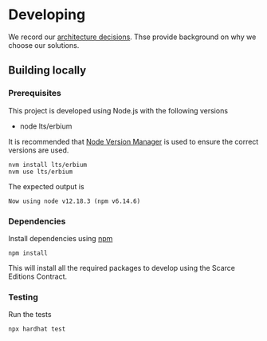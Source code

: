 # Developing

We record our [architecture decisions][adrs]. Thse provide background on why we choose our solutions. 

## Building locally

### Prerequisites

This project is developed using Node.js with the following versions 

* node lts/erbium

It is recommended that [Node Version Manager][nvm] is used to ensure the correct versions are used. 

    nvm install lts/erbium 
    nvm use lts/erbium 
    
The expected output is

    Now using node v12.18.3 (npm v6.14.6)

### Dependencies

Install dependencies using [npm][npm]

    npm install

This will install all the required packages to develop using the Scarce Editions Contract.

### Testing

Run the tests

    npx hardhat test

[adrs]: architecture/decisions/
[npm]: https://docs.npmjs.com/getting-started/installing-node
[nvm]: https://github.com/nvm-sh/nvm